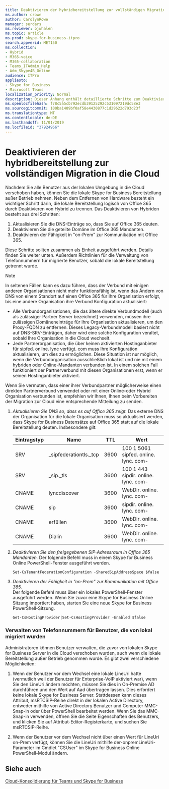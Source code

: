 ```yaml
---
title: Deaktivieren der hybridbereitstellung zur vollständigen Migration in die Cloud
ms.author: crowe
author: CarolynRowe
manager: serdars
ms.reviewer: bjwhalen
ms.topic: article
ms.prod: skype-for-business-itpro
search.appverid: MET150
ms.collection:
- Hybrid
- M365-voice
- M365-collaboration
- Teams_ITAdmin_Help
- Adm_Skype4B_Online
audience: ITPro
appliesto:
- Skype for Business
- Microsoft Teams
localization_priority: Normal
description: Dieser Anhang enthält detaillierte Schritte zum Deaktivieren von Hybriden im Rahmen der Cloud-Konsolidierung für Teams und Skype for Business.
ms.openlocfilehash: f78c5a5cb792ecdb39125292c531097219dc58e3
ms.sourcegitcommit: 100ba1409bf0af58e4430877c1d29622d793d23f
ms.translationtype: MT
ms.contentlocale: de-DE
ms.lasthandoff: 11/01/2019
ms.locfileid: "37924966"
---
```

# <a name="disable-hybrid-to-complete-migration-to-the-cloud"></a>Deaktivieren der hybridbereitstellung zur vollständigen Migration in die Cloud

Nachdem Sie alle Benutzer aus der lokalen Umgebung in die Cloud verschoben haben, können Sie die lokale Skype for Business Bereitstellung außer Betrieb nehmen. Neben dem Entfernen von Hardware besteht ein wichtiger Schritt darin, die lokale Bereitstellung logisch von Office 365 durch Deaktivieren von Hybrid zu trennen. Das Deaktivieren von Hybriden besteht aus drei Schritten:

1. Aktualisieren Sie die DNS-Einträge so, dass Sie auf Office 365 deuten.
2. Deaktivieren Sie die geteilte Domäne im Office 365 Mandanten.
3. Deaktivieren der Fähigkeit in "on-Prem" zur Kommunikation mit Office 365.


Diese Schritte sollten zusammen als Einheit ausgeführt werden. Details finden Sie weiter unten. Außerdem Richtlinien für die Verwaltung von Telefonnummern für migrierte Benutzer, sobald die lokale Bereitstellung getrennt wurde.

> [!Note] 
> In seltenen Fällen kann es dazu führen, dass der Verbund mit einigen anderen Organisationen nicht mehr funktionsfähig ist, wenn das Ändern von DNS von einem Standort auf einen Office 365 für Ihre Organisation erfolgt, bis eine andere Organisation ihre Verbund Konfiguration aktualisiert:<ul><li>
Alle Verbundorganisationen, die das ältere direkte Verbundmodell (auch als zulässiger Partner Server bezeichnet) verwenden, müssen ihre zulässigen Domäneneinträge für Ihre Organisation aktualisieren, um den Proxy-FQDN zu entfernen. Dieses Legacy-Verbundmodell basiert nicht auf DNS-SRV-Einträgen, daher wird eine solche Konfiguration veraltet, sobald Ihre Organisation in die Cloud wechselt. </li><li>Jede Partnerorganisation, die über keinen aktivierten Hostinganbieter für sipfed. online. lync verfügt. <span>com muss Ihre Konfiguration aktualisieren, um dies zu ermöglichen. Diese Situation ist nur möglich, wenn die Verbundorganisation ausschließlich lokal ist und nie mit einem hybriden oder Online-Mandanten verbunden ist. In einem solchen Fall funktioniert der Partnerverbund mit diesen Organisationen erst, wenn er seinen Hostinganbieter aktiviert.</li></ul>Wenn Sie vermuten, dass einer ihrer Verbundpartner möglicherweise einen direkten Partnerverbund verwendet oder mit einer Online-oder Hybrid Organisation verbunden ist, empfehlen wir Ihnen, Ihnen beim Vorbereiten der Migration zur Cloud eine entsprechende Mitteilung zu senden.

1.  *Aktualisieren Sie DNS so, dass es auf Office 365 zeigt.*
Das externe DNS der Organisation für die lokale Organisation muss so aktualisiert werden, dass Skype for Business Datensätze auf Office 365 statt auf die lokale Bereitstellung deuten. Insbesondere gilt:

    |Eintragstyp|Name|TTL|Wert|
    |---|---|---|---|
    |SRV|_sipfederationtls._tcp|3600|100 1 5061 sipfed. online. lync. <span>com-|
    |SRV|_sip._tls|3600|100 1 443 sipdir. online. lync. <span>com-|
    |CNAME| lyncdiscover|   3600|   WebDir. online. lync. <span>com-|
    |CNAME| sip|    3600|   sipdir. online. lync. <span>com-|
    |CNAME| erfüllen|   3600|   WebDir. online. lync. <span>com-|
    |CNAME| Dialin  |3600|  WebDir. online. lync. <span>com-|

2.  *Deaktivieren Sie den freigegebenen SIP-Adressraum in Office 365 Mandanten.*
Der folgende Befehl muss in einem Skype for Business Online PowerShell-Fenster ausgeführt werden.

    `Set-CsTenantFederationConfiguration -SharedSipAddressSpace $false`
 
3.  *Deaktivieren der Fähigkeit in "on-Prem" zur Kommunikation mit Office 365.*  
Der folgende Befehl muss über ein lokales PowerShell-Fenster ausgeführt werden.  Wenn Sie zuvor eine Skype for Business Online Sitzung importiert haben, starten Sie eine neue Skype for Business PowerShell-Sitzung.

    `Get-CsHostingProvider|Set-CsHostingProvider -Enabled $false`

### <a name="managing-phone-numbers-for-users-who-were-migrated-from-on-premises"></a>Verwalten von Telefonnummern für Benutzer, die von lokal migriert wurden

Administratoren können Benutzer verwalten, die zuvor von lokalen Skype for Business Server in die Cloud verschoben wurden, auch wenn die lokale Bereitstellung außer Betrieb genommen wurde. Es gibt zwei verschiedene Möglichkeiten:
1.  Wenn der Benutzer vor dem Wechsel eine lokale LineUri hatte (vermutlich weil der Benutzer für Enterprise-VoIP aktiviert war), wenn Sie den LineUri ändern möchten, müssen Sie dies in On-Premise AD durchführen und den Wert auf Aad übertragen lassen. Dies erfordert keine lokale Skype for Business Server. Stattdessen kann dieses Attribut, msRTCSIP-Reihe direkt in der lokalen Active Directory, entweder mithilfe von Active Directory Benutzer und Computer MMC-Snap-in oder über PowerShell bearbeitet werden. Wenn Sie das MMC-Snap-in verwenden, öffnen Sie die Seite Eigenschaften des Benutzers, und klicken Sie auf Attribut-Editor-Registerkarte, und suchen Sie msRTCSIP-Reihe.

2.  Wenn der Benutzer vor dem Wechsel nicht über einen Wert für LineUri on-Prem verfügt, können Sie die LineUri mithilfe der-onpremLineUri-Parameter im Cmdlet "CSUser" im Skype for Business Online PowerShell-Modul ändern.

## <a name="see-also"></a>Siehe auch

[Cloud-Konsolidierung für Teams und Skype for Business](cloud-consolidation.md)
